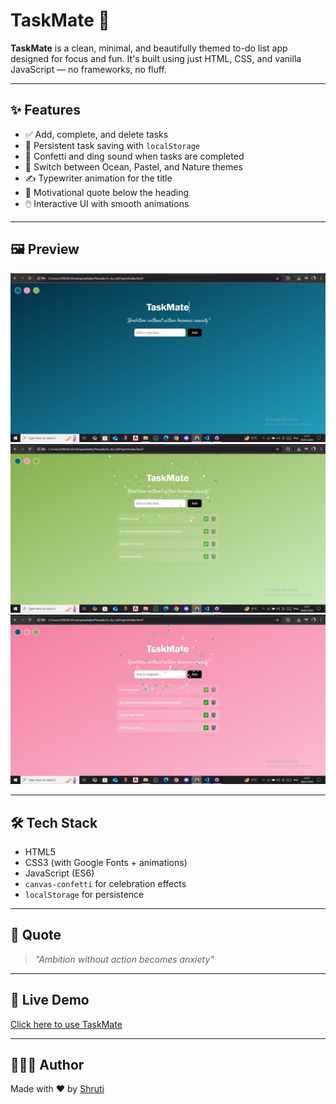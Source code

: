 # TaskMate 🎯

**TaskMate** is a clean, minimal, and beautifully themed to-do list app designed for focus and fun. It's built using just HTML, CSS, and vanilla JavaScript — no frameworks, no fluff.

---

## ✨ Features

- ✅ Add, complete, and delete tasks
- 🔁 Persistent task saving with `localStorage`
- 🎉 Confetti and ding sound when tasks are completed
- 🎨 Switch between Ocean, Pastel, and Nature themes
- ✍️ Typewriter animation for the title
- 💬 Motivational quote below the heading
- 🖱️ Interactive UI with smooth animations

---

## 🖼️ Preview

![TaskMate Screenshot](./screenshot1.jpeg)
![TaskMate Screenshot](./screenshot2.jpeg)
![TaskMate Screenshot](./screenshot3.jpeg)


---


## 🛠️ Tech Stack

- HTML5
- CSS3 (with Google Fonts + animations)
- JavaScript (ES6)
- `canvas-confetti` for celebration effects
- `localStorage` for persistence

---

## 🧠 Quote

> _"Ambition without action becomes anxiety"_  

---

## 🚀 Live Demo
[Click here to use TaskMate](https://shrutiji007.github.io/To-do_ListProject/)

---

## 👩🏻‍💻 Author

Made with ❤️ by [Shruti](https://github.com/Shrutiji007)

